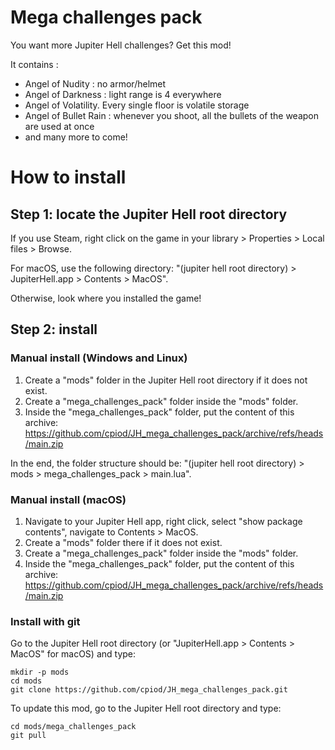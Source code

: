 # Mega challenges pack

You want more Jupiter Hell challenges? Get this mod!

It contains :

- Angel of Nudity : no armor/helmet
- Angel of Darkness : light range is 4 everywhere
- Angel of Volatility. Every single floor is volatile storage
- Angel of Bullet Rain : whenever you shoot, all the bullets of the weapon are used at once
- and many more to come!

# How to install

## Step 1: locate the Jupiter Hell root directory

If you use Steam, right click on the game in your library > Properties > Local files > Browse.

For macOS, use the following directory: "(jupiter hell root directory) > JupiterHell.app > Contents > MacOS".

Otherwise, look where you installed the game!

## Step 2: install

### Manual install (Windows and Linux)

1. Create a "mods" folder in the Jupiter Hell root directory if it does not exist.
2. Create a "mega_challenges_pack" folder inside the "mods" folder.
3. Inside the "mega_challenges_pack" folder, put the content of this archive: https://github.com/cpiod/JH_mega_challenges_pack/archive/refs/heads/main.zip

In the end, the folder structure should be: "(jupiter hell root directory) > mods > mega_challenges_pack > main.lua".

### Manual install (macOS)

1. Navigate to your Jupiter Hell app, right click, select "show package contents", navigate to Contents > MacOS.
2. Create a "mods" folder there if it does not exist.
2. Create a "mega_challenges_pack" folder inside the "mods" folder.
3. Inside the "mega_challenges_pack" folder, put the content of this archive: https://github.com/cpiod/JH_mega_challenges_pack/archive/refs/heads/main.zip

### Install with git

Go to the Jupiter Hell root directory (or "JupiterHell.app > Contents > MacOS" for macOS) and type:

    mkdir -p mods
    cd mods
    git clone https://github.com/cpiod/JH_mega_challenges_pack.git

To update this mod, go to the Jupiter Hell root directory and type:

    cd mods/mega_challenges_pack
    git pull


